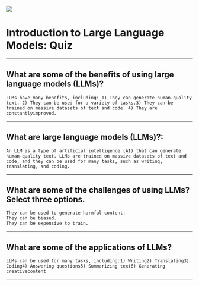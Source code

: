 [![](https://api.pointscounter.me/servers/img/subscribe)](https://www.youtube.com/@CloudHustlers)
# Introduction to Large Language Models: Quiz
____
## What are some of the benefits of using large language models (LLMs)?
```LLMs have many benefits, including: 1) They can generate human-quality text. 2) They can be used for a variety of tasks.3) They can be trained on massive datasets of text and code. 4) They are constantlyimproved.```
____
## What are large language models (LLMs)?:
```An LLM is a type of artificial intelligence (AI) that can generate human-quality text. LLMs are trained on massive datasets of text and code, and they can be used for many tasks, such as writing, translating, and coding.```
____
## What are some of the challenges of using LLMs? Select three options.
```They can be used to generate harmful content.``` <br>
```They can be biased.```<br>
```They can be expensive to train.```
____
## What are some of the applications of LLMs?
```LLMs can be used for many tasks, including:1) Writing2) Translating3) Coding4) Answering questions5) Summarizing text6) Generating creativecontent```
____

